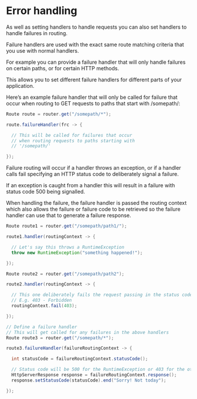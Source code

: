 # Error handling
As well as setting handlers to handle requests you can also set handlers to handle failures in routing.

Failure handlers are used with the exact same route matching criteria that you use with normal handlers.

For example you can provide a failure handler that will only handle failures on certain paths, or for certain HTTP methods.

This allows you to set different failure handlers for different parts of your application.

Here’s an example failure handler that will only be called for failure that occur when routing to GET requests to paths that start with /somepath/:
```java
Route route = router.get("/somepath/*");

route.failureHandler(frc -> {

  // This will be called for failures that occur
  // when routing requests to paths starting with
  // '/somepath/'

});
```
Failure routing will occur if a handler throws an exception, or if a handler calls fail specifying an HTTP status code to deliberately signal a failure.

If an exception is caught from a handler this will result in a failure with status code 500 being signalled.

When handling the failure, the failure handler is passed the routing context which also allows the failure or failure code to be retrieved so the failure handler can use that to generate a failure response.

```java
Route route1 = router.get("/somepath/path1/");

route1.handler(routingContext -> {

  // Let's say this throws a RuntimeException
  throw new RuntimeException("something happened!");

});

Route route2 = router.get("/somepath/path2");

route2.handler(routingContext -> {

  // This one deliberately fails the request passing in the status code
  // E.g. 403 - Forbidden
  routingContext.fail(403);

});

// Define a failure handler
// This will get called for any failures in the above handlers
Route route3 = router.get("/somepath/*");

route3.failureHandler(failureRoutingContext -> {

  int statusCode = failureRoutingContext.statusCode();

  // Status code will be 500 for the RuntimeException or 403 for the other failure
  HttpServerResponse response = failureRoutingContext.response();
  response.setStatusCode(statusCode).end("Sorry! Not today");

});
```